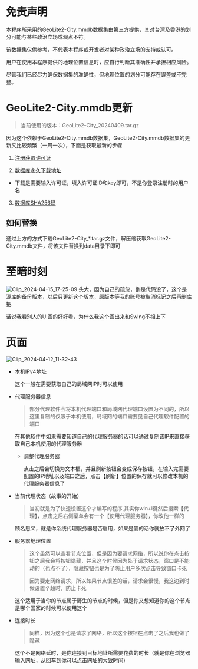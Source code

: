 # 免责声明

本程序所采用的GeoLite2-City.mmdb数据集由第三方提供，其对台湾及香港的划分可能与某些政治立场或观点不符。

该数据集仅供参考，不代表本程序或开发者对某种政治立场的支持或认可。

用户在使用本程序提供的地理位置信息时，应自行判断其准确性并承担相应风险。

尽管我们已经尽力确保数据集的准确性，但地理位置的划分可能存在误差或不完整。



# GeoLite2-City.mmdb更新

> 当前使用的版本：GeoLite2-City_20240409.tar.gz

因为这个依赖于GeoLite2-City.mmdb数据集，GeoLite2-City.mmdb数据集的更新又比较频繁（一周一次），下面是获取最新的步骤

1. [注册获取许可证](https://www.maxmind.com/en/accounts/current/license-key)

2. [数据库永久下载地址](https://download.maxmind.com/geoip/databases/GeoLite2-City/download?suffix=tar.gz)

  - 下载是需要输入许可证，填入许可证ID和key即可，不是你登录注册时的用户名

3. [数据库SHA256码](https://download.maxmind.com/geoip/databases/GeoLite2-City/download?suffix=tar.gz.sha256)

## 如何替换

通过上方的方式下载GeoLite2-City_*.tar.gz文件，解压缩获取GeoLite2-City.mmdb文件，将该文件替换到data目录下即可

  
# 至暗时刻
![Clip_2024-04-15_17-25-09](https://github.com/xiaocuanChina/view-system-agents-2.0/assets/113506112/d8a8c2aa-5a0c-411a-b342-e7f3e2388902)
头大，因为自己的疏忽，倒是代码没了，这个是源库的备份版本，以后只更新这个版本，原版本等我的账号被取消标记之后再删库把

话说我看别人的UI画的好好看，为什么我这个画出来和Swing不相上下
# 页面
![Clip_2024-04-12_11-32-43](https://github.com/xiaocuanChina/view-system-agents/assets/113506112/f2091589-65b2-4202-9948-2891efc9f70e)

- 本机IPv4地址

    这个一般在需要获取自己的局域网IP时可以使用

- 代理服务器信息

    > 部分代理软件会将本机代理端口和局域网代理端口设置为不同的，所以这里复制的仅限于本机使用，局域网的端口需要见自己代理软件配置的端口

    在其他软件中如果需要知道自己的代理服务器的话可以通过复制该IP来直接获取自己本机使用的代理服务器

    - 调整代理服务器

        点击之后会切换为文本框，并且刷新按钮会变成保存按钮，在输入完需要配置的IP地址以及端口之后，点击【刷新】位置的保存就可以修改本机的代理服务器信息了

- 当前代理状态（故事的开始）

    > 当初就是为了快速设置这个才编写的程序,其实你win+i键然后搜索【代理】，点击之后右侧菜单会有一个【使用代理服务器】，你改他一样的

    顾名思义，就是你系统代理服务器是否启用，如果是管的话你就放不了外网了

- 服务器地理位置

    > 这个虽然可以查看节点位置，但是因为要请求网络，所以说你在点击按钮之后我会将按钮隐藏，并且这个时候因为处于请求状态，窗口是不能动的（也点不了），隐藏按钮也是为了防止用户多次点击导致窗口卡死
    >
    > 因为要走网络请求，所以如果节点很差的话，请求会很慢，我这边到时候设置个超时，防止卡死

    这个适用于当你的节点属于野生的节点的时候，但是你又想知道你的这个节点是哪个国家的时候可以使用这个

- 连接时长

    > 同样，因为这个也是请求了网络，所以这个按钮在点击了之后我也做了隐藏

    这个不是网络延时，是你连接到目标地址所需要花费的时长（就是你在浏览器输入网址，从回车到你可以点击网址的大致时间）
